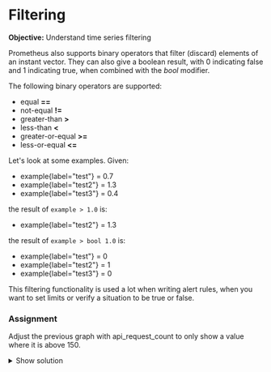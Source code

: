 # Filtering
**Objective:** Understand time series filtering

Prometheus also supports binary operators that filter (discard) elements of an instant vector.
They can also give a boolean result, with 0 indicating false and 1 indicating true, 
when combined with the *bool* modifier. 

The following binary operators are supported:
* equal **==**
* not-equal **!=**
* greater-than **>**
* less-than **<**
* greater-or-equal **>=**
* less-or-equal **<=**

Let's look at some examples.
Given:
  * example{label="test"} = 0.7
  * example{label="test2"} = 1.3
  * example{label="test3"} = 0.4

the result of `example > 1.0` is:
  * example{label="test2"} = 1.3

the result of `example > bool 1.0` is:
  * example{label="test"} = 0
  * example{label="test2"} = 1
  * example{label="test3"} = 0

This filtering functionality is used a lot when writing alert rules, when you want to set limits or 
verify a situation to be true or false.

### Assignment
Adjust the previous graph with api_request_count to only show a value where it is above 150.

<details>
  <summary>Show solution</summary>

  **Solution**. You should have filled in: ```rate(api_request_count[1m])*10 > 150```
</details>

